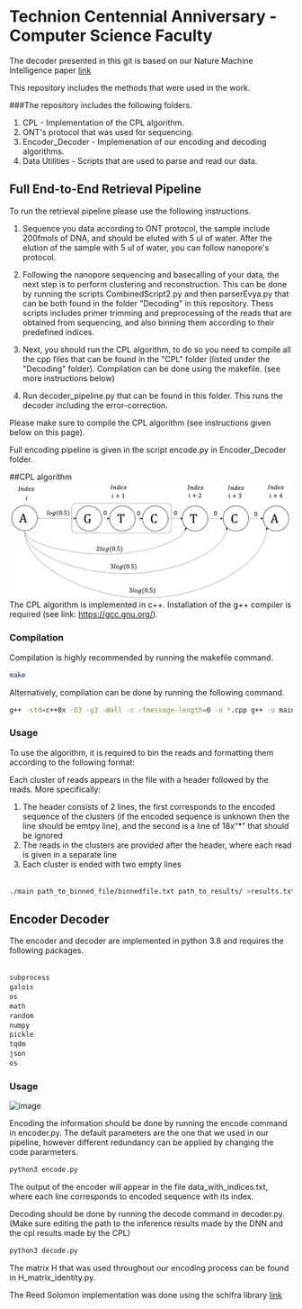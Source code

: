 # Technion Centennial Anniversary - Computer Science Faculty
The decoder presented in this git is based on our Nature Machine Intelligence paper [link](https://www.nature.com/articles/s42256-025-01003-z)



This repository includes the methods that were used in the work.



###The repository includes the following folders.

1. CPL - Implementation of the CPL algorithm.
2. ONT's protocol that was used for sequencing.
4. Encoder_Decoder - Implemenation of our encoding and decoding algorithms.  
5. Data Utilities - Scripts that are used to parse and read our data.  

## Full End-to-End Retrieval Pipeline

To run the retrieval pipeline please use the following instructions.
1. Sequence you data according to ONT protocol, the sample include 200fmols of DNA, and should be eluted with 5 ul of water. After the elution of the sample with 5 ul of water, you can follow nanopore's protocol.
2. Following the nanopore sequencing and basecalling of your data, the next step is to perform clustering and reconstruction. This can be done by running the scripts CombinedScript2.py and then parserEvya.py that can be both found in the folder "Decoding" in this repository. Thess scripts includes primer trimming and preprocessing of the reads that are obtained from sequencing, and also binning them according to their predefined indices.
3. Next, you should run the CPL algorithm, to do so you need to compile all the cpp files that can be found in the "CPL" folder (listed under the "Decoding" folder). Compilation can be done using the makefile.  (see more instructions below)

4. Run decoder_pipeline.py that can be found in this folder. This runs the decoder including the error-correction.  

Please make sure to compile the CPL algorithm (see instructions given below on this page).

Full encoding pipeline is given in the script encode.py in Encoder_Decoder folder.

##CPL algorithm
![cpl_pic](cpl.png)
The CPL algorithm is implemented in c++.
Installation of the g++ compiler is required (see link: https://gcc.gnu.org/).


### Compilation

Compilation is highly recommended by running the makefile command.

```bash
make
```

Alternatively, compilation can be done by running the following command.

```bash
g++ -std=c++0x -O3 -g3 -Wall -c -fmessage-length=0 -o *.cpp g++ -o main *.o
```


### Usage
To use the algorithm, it is required to bin the reads and formatting them according to the following format:

Each cluster of reads appears in the file with a header followed by the reads. More specifically:
1. The header consists of 2 lines, the first corresponds to the encoded sequence of the clusters (if the encoded sequence is unknown then the line should be emtpy line), and the second is a line of 18x“*” that should be ignored
2. The reads in the clusters are provided after the header, where each read is given in a separate line
3. Each cluster is ended with two empty lines


```bash

./main path_to_binned_file/binnedfile.txt path_to_results/ >results.txt

```

## Encoder Decoder



The encoder and decoder are implemented in python 3.8 and requires the following packages.
```bash

subprocess
galois
os
math
random
numpy
pickle
tqdm
json
os

```

### Usage

![image](encoding.png)

Encoding the information should be done by running the encode command in encoder.py.
The default parameters are the one that we used in our pipeline, however different redundancy can be applied by changing the code pararmeters.
```bash
python3 encode.py
```
The output of the encoder will appear in the file data_with_indices.txt, where each line corresponds to encoded sequence with its index.

Decoding should be done by running the decode command in decoder.py.
(Make sure editing the path to the inference results made by the DNN and the cpl results made by the CPL)
```bash
python3 decode.py
```

The matrix H that was used throughout our encoding process can be found in H_matrix_identity.py.

The Reed Solomon implementation was done using the schifra library [link](https://www.schifra.com/)
